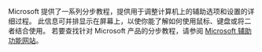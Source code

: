 Microsoft 提供了一系列分步教程，提供用于调整计算机上的辅助选项和设置的详细过程。 此信息可并排显示在屏幕上，以使你能了解如何使用鼠标、键盘或将二者结合使用。 若要查找针对 Microsoft 产品的分步教程，请参阅 [Microsoft 辅助功能网站](http://go.microsoft.com/fwlink/?LinkId=8431)。